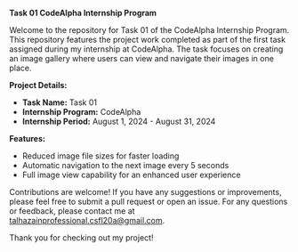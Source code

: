 **Task 01 CodeAlpha Internship Program**

Welcome to the repository for Task 01 of the CodeAlpha Internship Program. This repository features the project work completed as part of the first task assigned during my internship at CodeAlpha. The task focuses on creating an image gallery where users can view and navigate their images in one place.

**Project Details:**
- **Task Name:** Task 01
- **Internship Program:** CodeAlpha
- **Internship Period:** August 1, 2024 - August 31, 2024

**Features:**
- Reduced image file sizes for faster loading
- Automatic navigation to the next image every 5 seconds
- Full image view capability for an enhanced user experience

Contributions are welcome! If you have any suggestions or improvements, please feel free to submit a pull request or open an issue. For any questions or feedback, please contact me at talhazainprofessional.csfl20a@gmail.com.

Thank you for checking out my project!
